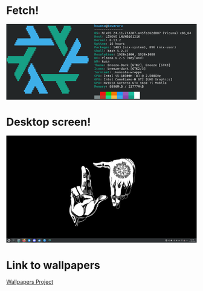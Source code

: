 # Fetch!
![Screenshot2.png](./Screenshots/Screenshot2.png)

# Desktop screen!
![Screenshot1.png](./Screenshots/Screenshot1.png)

# Link to wallpapers
[Wallpapers Project](https://github.com/kowareru/wallpapers)
